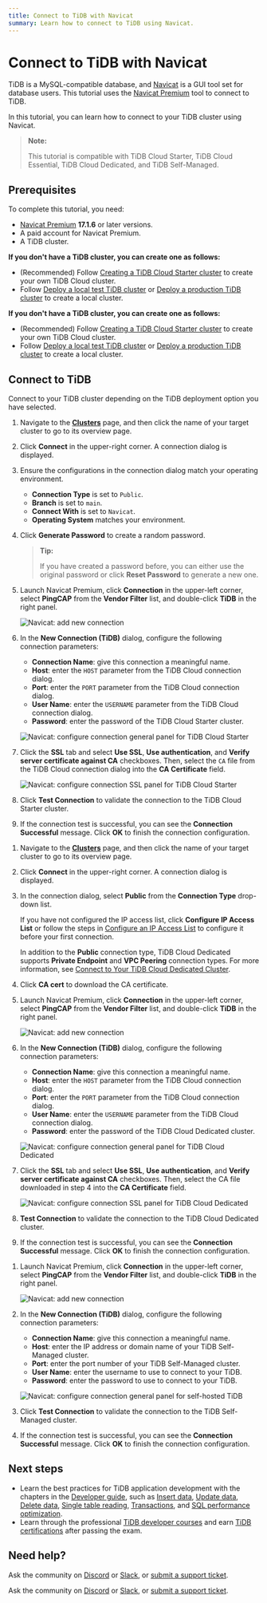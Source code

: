 ```yaml
---
title: Connect to TiDB with Navicat
summary: Learn how to connect to TiDB using Navicat.
---
```


# Connect to TiDB with Navicat

TiDB is a MySQL-compatible database, and [Navicat](https://www.navicat.com) is a GUI tool set for database users. This tutorial uses the [Navicat Premium](https://www.navicat.com/en/products/navicat-premium) tool to connect to TiDB.

In this tutorial, you can learn how to connect to your TiDB cluster using Navicat.

> **Note:**
>
> This tutorial is compatible with TiDB Cloud Starter, TiDB Cloud Essential, TiDB Cloud Dedicated, and TiDB Self-Managed.

## Prerequisites

To complete this tutorial, you need:

- [Navicat Premium](https://www.navicat.com) **17.1.6** or later versions.
- A paid account for Navicat Premium.
- A TiDB cluster.

<CustomContent platform="tidb">

**If you don't have a TiDB cluster, you can create one as follows:**

- (Recommended) Follow [Creating a TiDB Cloud Starter cluster](/develop/dev-guide-build-cluster-in-cloud.md) to create your own TiDB Cloud cluster.
- Follow [Deploy a local test TiDB cluster](/quick-start-with-tidb.md#deploy-a-local-test-cluster) or [Deploy a production TiDB cluster](/production-deployment-using-tiup.md) to create a local cluster.

</CustomContent>
<CustomContent platform="tidb-cloud">

**If you don't have a TiDB cluster, you can create one as follows:**

- (Recommended) Follow [Creating a TiDB Cloud Starter cluster](/develop/dev-guide-build-cluster-in-cloud.md) to create your own TiDB Cloud cluster.
- Follow [Deploy a local test TiDB cluster](https://docs.pingcap.com/tidb/stable/quick-start-with-tidb#deploy-a-local-test-cluster) or [Deploy a production TiDB cluster](https://docs.pingcap.com/tidb/stable/production-deployment-using-tiup) to create a local cluster.

</CustomContent>

## Connect to TiDB

Connect to your TiDB cluster depending on the TiDB deployment option you have selected.

<SimpleTab>
<div label="TiDB Cloud Starter or Essential">

1. Navigate to the [**Clusters**](https://tidbcloud.com/project/clusters) page, and then click the name of your target cluster to go to its overview page.

2. Click **Connect** in the upper-right corner. A connection dialog is displayed.

3. Ensure the configurations in the connection dialog match your operating environment.

    - **Connection Type** is set to `Public`.
    - **Branch** is set to `main`.
    - **Connect With** is set to `Navicat`.
    - **Operating System** matches your environment.

4. Click **Generate Password** to create a random password.

    > **Tip:**
    >
    > If you have created a password before, you can either use the original password or click **Reset Password** to generate a new one.

5. Launch Navicat Premium, click **Connection** in the upper-left corner, select **PingCAP** from the **Vendor Filter** list, and double-click **TiDB** in the right panel.

    ![Navicat: add new connection](https://docs-download.pingcap.com/media/images/docs/develop/navicat-premium-add-new-connection.png)

6. In the **New Connection (TiDB)** dialog, configure the following connection parameters:

    - **Connection Name**: give this connection a meaningful name.
    - **Host**: enter the `HOST` parameter from the TiDB Cloud connection dialog.
    - **Port**: enter the `PORT` parameter from the TiDB Cloud connection dialog.
    - **User Name**: enter the `USERNAME` parameter from the TiDB Cloud connection dialog.
    - **Password**: enter the password of the TiDB Cloud Starter cluster.

    ![Navicat: configure connection general panel for TiDB Cloud Starter](https://docs-download.pingcap.com/media/images/docs/develop/navicat-premium-connection-config-serverless-general.png)

7. Click the **SSL** tab and select **Use SSL**, **Use authentication**, and **Verify server certificate against CA** checkboxes. Then, select the `CA` file from the TiDB Cloud connection dialog into the **CA Certificate** field.

    ![Navicat: configure connection SSL panel for TiDB Cloud Starter](https://docs-download.pingcap.com/media/images/docs/develop/navicat-premium-connection-config-serverless-ssl.png)

8. Click **Test Connection** to validate the connection to the TiDB Cloud Starter cluster.

9. If the connection test is successful, you can see the **Connection Successful** message. Click **OK** to finish the connection configuration.

</div>
<div label="TiDB Cloud Dedicated">

1. Navigate to the [**Clusters**](https://tidbcloud.com/project/clusters) page, and then click the name of your target cluster to go to its overview page.

2. Click **Connect** in the upper-right corner. A connection dialog is displayed.

3. In the connection dialog, select **Public** from the **Connection Type** drop-down list.

    If you have not configured the IP access list, click **Configure IP Access List** or follow the steps in [Configure an IP Access List](https://docs.pingcap.com/tidbcloud/configure-ip-access-list) to configure it before your first connection.

    In addition to the **Public** connection type, TiDB Cloud Dedicated supports **Private Endpoint** and **VPC Peering** connection types. For more information, see [Connect to Your TiDB Cloud Dedicated Cluster](https://docs.pingcap.com/tidbcloud/connect-to-tidb-cluster).

4. Click **CA cert** to download the CA certificate.

5. Launch Navicat Premium, click **Connection** in the upper-left corner, select **PingCAP** from the **Vendor Filter** list, and double-click **TiDB** in the right panel.

    ![Navicat: add new connection](https://docs-download.pingcap.com/media/images/docs/develop/navicat-premium-add-new-connection.png)

6. In the **New Connection (TiDB)** dialog, configure the following connection parameters:

    - **Connection Name**: give this connection a meaningful name.
    - **Host**: enter the `HOST` parameter from the TiDB Cloud connection dialog.
    - **Port**: enter the `PORT` parameter from the TiDB Cloud connection dialog.
    - **User Name**: enter the `USERNAME` parameter from the TiDB Cloud connection dialog.
    - **Password**: enter the password of the TiDB Cloud Dedicated cluster.

    ![Navicat: configure connection general panel for TiDB Cloud Dedicated](https://docs-download.pingcap.com/media/images/docs/develop/navicat-premium-connection-config-dedicated-general.png)

7. Click the **SSL** tab and select **Use SSL**, **Use authentication**, and **Verify server certificate against CA** checkboxes. Then, select the CA file downloaded in step 4 into the **CA Certificate** field.

    ![Navicat: configure connection SSL panel for TiDB Cloud Dedicated](https://docs-download.pingcap.com/media/images/docs/develop/navicat-premium-connection-config-dedicated-ssl.png)

8. **Test Connection** to validate the connection to the TiDB Cloud Dedicated cluster.

9. If the connection test is successful, you can see the **Connection Successful** message. Click **OK** to finish the connection configuration.

</div>
<div label="TiDB Self-Managed">

1. Launch Navicat Premium, click **Connection** in the upper-left corner, select **PingCAP** from the **Vendor Filter** list, and double-click **TiDB** in the right panel.

    ![Navicat: add new connection](https://docs-download.pingcap.com/media/images/docs/develop/navicat-premium-add-new-connection.png)

2. In the **New Connection (TiDB)** dialog, configure the following connection parameters:

    - **Connection Name**: give this connection a meaningful name.
    - **Host**: enter the IP address or domain name of your TiDB Self-Managed cluster.
    - **Port**: enter the port number of your TiDB Self-Managed cluster.
    - **User Name**: enter the username to use to connect to your TiDB.
    - **Password**: enter the password to use to connect to your TiDB.

    ![Navicat: configure connection general panel for self-hosted TiDB](https://docs-download.pingcap.com/media/images/docs/develop/navicat-premium-connection-config-self-hosted-general.png)

3. Click **Test Connection** to validate the connection to the TiDB Self-Managed cluster.

4. If the connection test is successful, you can see the **Connection Successful** message. Click **OK** to finish the connection configuration.

</div>
</SimpleTab>

## Next steps

- Learn the best practices for TiDB application development with the chapters in the [Developer guide](/develop/dev-guide-overview.md), such as [Insert data](/develop/dev-guide-insert-data.md), [Update data](/develop/dev-guide-update-data.md), [Delete data](/develop/dev-guide-delete-data.md), [Single table reading](/develop/dev-guide-get-data-from-single-table.md), [Transactions](/develop/dev-guide-transaction-overview.md), and [SQL performance optimization](/develop/dev-guide-optimize-sql-overview.md).
- Learn through the professional [TiDB developer courses](https://www.pingcap.com/education/) and earn [TiDB certifications](https://www.pingcap.com/education/certification/) after passing the exam.

## Need help?

<CustomContent platform="tidb">

Ask the community on [Discord](https://discord.gg/DQZ2dy3cuc?utm_source=doc) or [Slack](https://slack.tidb.io/invite?team=tidb-community&channel=everyone&ref=pingcap-docs), or [submit a support ticket](/support.md).

</CustomContent>

<CustomContent platform="tidb-cloud">

Ask the community on [Discord](https://discord.gg/DQZ2dy3cuc?utm_source=doc) or [Slack](https://slack.tidb.io/invite?team=tidb-community&channel=everyone&ref=pingcap-docs), or [submit a support ticket](https://tidb.support.pingcap.com/).

</CustomContent>
